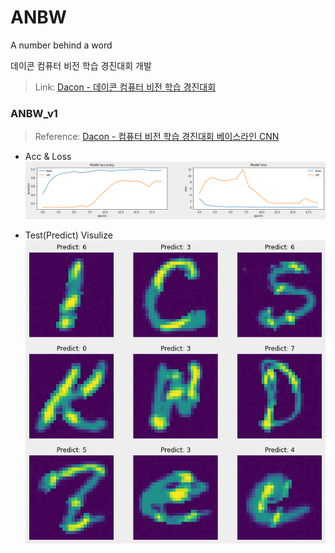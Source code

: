# ANBW
A number behind a word

데이콘 컴퓨터 비전 학습 경진대회 개발
> Link: [Dacon - 데이콘 컴퓨터 비전 학습 경진대회](https://dacon.io/competitions/official/235626/overview/description)

### ANBW_v1

> Reference: [Dacon - 컴퓨터 비전 학습 경진대회 베이스라인 CNN](https://dacon.io/competitions/official/235626/codeshare/1555?page=1&dtype=recent)

- Acc & Loss
  ![](./img/ANBWv1_acc_loss.png)

- Test(Predict) Visulize
  ![](./img/test_visualize.png)